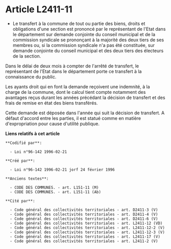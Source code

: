 # Article L2411-11

- Le transfert à la commune de tout ou partie des biens, droits et obligations d'une section est prononcé par le représentant
de l'Etat dans le département sur demande conjointe du conseil municipal et de la commission syndicale se prononçant à la
majorité des deux tiers de ses membres ou, si la commission syndicale n'a pas été constituée, sur demande conjointe du
conseil municipal et des deux tiers des électeurs de la section.

Dans le délai de deux mois à compter de l'arrêté de transfert, le représentant de l'Etat dans le département porte ce
transfert à la connaissance du public.

Les ayants droit qui en font la demande reçoivent une indemnité, à la charge de la commune, dont le calcul tient compte
notamment des avantages reçus durant les années précédant la décision de transfert et des frais de remise en état des biens
transférés.

Cette demande est déposée dans l'année qui suit la décision de transfert. A défaut d'accord entre les parties, il est statué
comme en matière d'expropriation pour cause d'utilité publique.

**Liens relatifs à cet article**

	**Codifié par**:

	  - Loi n°96-142 1996-02-21

	**Créé par**:

	  - Loi n°96-142 1996-02-21 jorf 24 février 1996

	**Anciens textes**:

	  - CODE DES COMMUNES. - art. L151-11 (M)
	  - CODE DES COMMUNES. - art. L151-11 (Ab)

	**Cité par**:

	  - Code général des collectivités territoriales - art. D2411-3 (V)
	  - Code général des collectivités territoriales - art. D2411-4 (V)
	  - Code général des collectivités territoriales - art. D2411-6 (V)
	  - Code général des collectivités territoriales - art. L2411-12 (VD)
	  - Code général des collectivités territoriales - art. L2411-12-2 (V)
	  - Code général des collectivités territoriales - art. L2411-12-3 (V)
	  - Code général des collectivités territoriales - art. L2411-17 (V)
	  - Code général des collectivités territoriales - art. L2411-2 (V)
